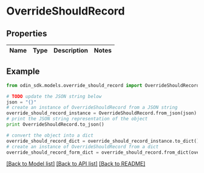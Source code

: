# OverrideShouldRecord


## Properties

Name | Type | Description | Notes
------------ | ------------- | ------------- | -------------

## Example

```python
from odin_sdk.models.override_should_record import OverrideShouldRecord

# TODO update the JSON string below
json = "{}"
# create an instance of OverrideShouldRecord from a JSON string
override_should_record_instance = OverrideShouldRecord.from_json(json)
# print the JSON string representation of the object
print OverrideShouldRecord.to_json()

# convert the object into a dict
override_should_record_dict = override_should_record_instance.to_dict()
# create an instance of OverrideShouldRecord from a dict
override_should_record_form_dict = override_should_record.from_dict(override_should_record_dict)
```
[[Back to Model list]](../README.md#documentation-for-models) [[Back to API list]](../README.md#documentation-for-api-endpoints) [[Back to README]](../README.md)


